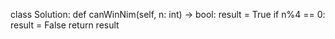 class Solution:
    def canWinNim(self, n: int) -> bool:
        result = True
        if n%4 == 0:
            result = False
        return result